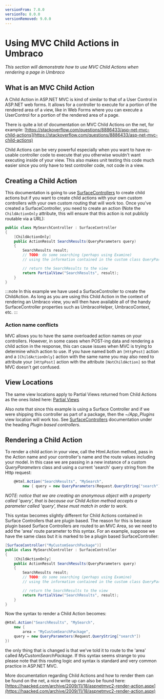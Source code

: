 ```yaml
---
versionFrom: 7.0.0
versionTo: 8.0.0
versionRemoved: 9.0.0
---
```


# Using MVC Child Actions in Umbraco

_This section will demonstrate how to use MVC Child Actions when rendering a page in Umbraco_

## What is an MVC Child Action

A Child Action in ASP.NET MVC is kind of similar to that of a User Control in ASP.NET web forms. It allows for a controller to execute for a portion of the rendered area of a view, like in Web Forms where you can execute a UserControl for a portion of the rendered area of a page.

There is quite a lot of documentation on MVC Child Actions on the net, for example: [https://stackoverflow.com/questions/8886433/asp-net-mvc-child-actions](https://stackoverflow.com/questions/8886433/asp-net-mvc-child-actions)

Child Actions can be very powerful especially when you want to have re-usable controller code to execute that you otherwise wouldn't want executing inside of your view. This also makes unit testing this code much easier since you only have to test controller code, not code in a view.

## Creating a Child Action

This documentation is going to use [SurfaceControllers](../../Routing/surface-controllers-v8.md) to create child actions but if you want to create child actions with your own custom controllers with your own custom routing that will work too. Once you've created a SurfaceController, you need to create an action (Note the `ChildActionOnly` attribute, this will ensure that this action is not publicly routable via a URL):

```csharp
public class MySearchController : SurfaceController
{
    [ChildActionOnly]
    public ActionResult SearchResults(QueryParameters query)
    {
        SearchResults result;
        // TODO: do some searching (perhaps using Examine)
        // using the information contained in the custom class QueryParameters

        // return the SearchResults to the view
        return PartialView("SearchResults", result);
    }
}
```
:::note
 In this example we have used a SurfaceController to create the ChildAction. As long as you are using this Child Action in the context of rendering an Umbraco view, you will then have available all of the handy SurfaceController properties such as UmbracoHelper, UmbracoContext, etc.
:::

### Action name conflicts

MVC allows you to have the same overloaded action names on your controllers. However, in some cases when POST-ing data and rendering a child action in the response, this can cause issues when MVC is trying to determine which action to use. If you have named both an `[HttpPost]` action and a `[ChildActionOnly]` action with the same name you may also need to attribute your `[HttpPost]` action with the attribute `[NotChildAction]` so that MVC doesn't get confused.

## View Locations

The same view locations apply to Partial Views returned from Child Actions as the ones listed here: [Partial Views](partial-views.md)

Also note that since this example is using a Surface Controller and if we were shipping this controller as part of a package, then the *~/App_Plugins* view location will work too. See  [SurfaceControllers](../../Routing/surface-controllers-v8.md) documentation under the heading *Plugin based controllers*.

## Rendering a Child Action

To render a child action in your view, call the Html.Action method, pass in the Action name and your controller's name and the route values including your model. In this case we are passing in a new instance of a custom *QueryParameters* class and using a current 'search' query string from the Http request:

```csharp
    @Html.Action("SearchResults", "MySearch",
        new { query = new QueryParameters(Request.QueryString["search"]) })
```

*NOTE: notice that we are creating an anonymous object with a property called 'query', that is because our Child Action method accepts a parameter called 'query', these must match in order to work.*

This syntax becomes slightly different for Child Actions contained in Surface Controllers that are plugin based. The reason for this is because plugin based Surface Controllers are routed to an MVC Area, so we need to add the 'area' route parameter to this syntax. For an example, suppose we have the same class but it is marked to be a plugin based SurfaceController:

```csharp
[SurfaceController("MyCustomSearchPackage")]
public class MySearchController : SurfaceController
{
    [ChildActionOnly]
    public ActionResult SearchResults(QueryParameters query)
    {
        SearchResults result;
        // TODO: do some searching (perhaps using Examine)
        // using the information contained in the custom class QueryParameters

        // return the SearchResults to the view
        return PartialView("SearchResults", result);
    }
}
```

Now the syntax to render a Child Action becomes:

```csharp
@Html.Action("SearchResults", "MySearch",
    new {
        area = "MyCustomSearchPackage",
    query = new QueryParameters(Request.QueryString["search"])
})
```

the only thing that is changed is that we've told it to route to the 'area' called *MyCustomSearchPackage*. If this syntax seems strange to you please note that this routing logic and syntax is standard and very common practice in ASP.NET MVC.

More documentation regarding Child Actions and how to render them can be found on the net, a nice write up can also be found here: [https://haacked.com/archive/2009/11/18/aspnetmvc2-render-action.aspx](https://haacked.com/archive/2009/11/18/aspnetmvc2-render-action.aspx)
